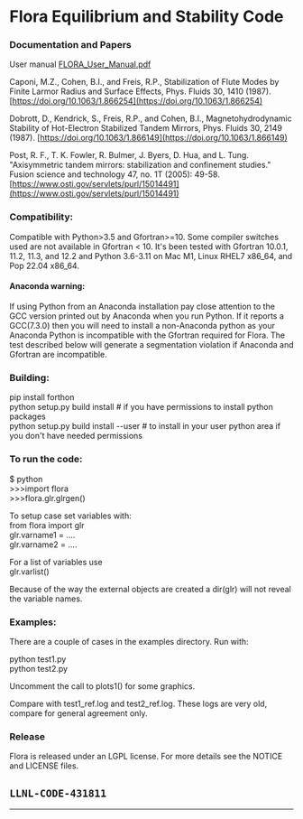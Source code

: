 # Flora Equilibrium and Stability Code

### Documentation and Papers
User manual    [FLORA_User_Manual.pdf](FLORA_User_Manual.pdf)

Caponi, M.Z., Cohen, B.I., and Freis, R.P., Stabilization of Flute Modes by Finite Larmor Radius and Surface Effects, Phys. Fluids 30, 1410 (1987).  [https://doi.org/10.1063/1.866254](https://doi.org/10.1063/1.866254)
    
Dobrott, D., Kendrick, S., Freis, R.P., and Cohen, B.I., Magnetohydrodynamic Stability of Hot-Electron Stabilized Tandem Mirrors, Phys. Fluids 30, 2149 (1987).  [https://doi.org/10.1063/1.866149](https://doi.org/10.1063/1.866149)

Post, R. F., T. K. Fowler, R. Bulmer, J. Byers, D. Hua, and L. Tung. "Axisymmetric tandem mirrors: stabilization and confinement studies." Fusion science and technology 47, no. 1T (2005): 49-58.   [https://www.osti.gov/servlets/purl/15014491](https://www.osti.gov/servlets/purl/15014491)

### Compatibility:
Compatible with Python>3.5 and Gfortran>=10. Some compiler switches used are not available in Gfortran < 10. It's been tested with Gfortran 10.0.1, 11.2, 11.3, and 12.2 and Python 3.6-3.11 on Mac M1, Linux RHEL7 x86_64, and Pop 22.04 x86_64. 
#### Anaconda warning:
If using Python from an Anaconda installation pay close attention to the GCC version printed out by Anaconda when you run Python. If it reports a GCC(7.3.0) then you will need to install a non-Anaconda python as your Anaconda Python is incompatible with the Gfortran required for Flora. The test described below will generate a segmentation violation if Anaconda and Gfortran are incompatible.
### Building:
pip install forthon<br>
python setup.py build install # if you have permissions to install python packages <br>
python setup.py build install --user # to install in your user python area if you don't have needed permissions

### To run the code:
$ python<br>
\>>>import flora<br>
\>>>flora.glr.glrgen()

To setup case set variables with:<br>
from flora import glr<br>
glr.varname1 = ....<br>
glr.varname2 = ....<br>

For a list of variables use <br>
glr.varlist()

Because of the way the external objects are created a dir(glr) will not reveal the variable names.

### Examples:

There are a couple of cases in the examples directory. Run with:

python test1.py <br>
python test2.py <br>

Uncomment the call to plots1() for some graphics.

Compare with test1_ref.log and test2_ref.log. These logs are very old, compare for general agreement only. 

### Release 

Flora is released under an LGPL license.  For more details see the
NOTICE and LICENSE files.

``LLNL-CODE-431811``
------
--------

